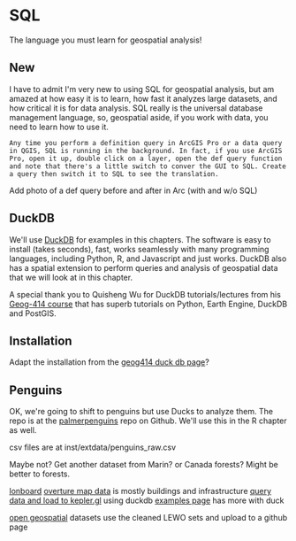 # SQL
The language you must learn for geospatial analysis!

## New
I have to admit I'm very new to using SQL for geospatial analysis, but am amazed at how easy it is to learn, how fast it analyzes large datasets, and how critical it is for data analysis. SQL really is the universal database management language, so, geospatial aside, if you work with data, you need to learn how to use it. 

```{tip}
Any time you perform a definition query in ArcGIS Pro or a data query in QGIS, SQL is running in the background. In fact, if you use ArcGIS Pro, open it up, double click on a layer, open the def query function and note that there's a little switch to conver the GUI to SQL. Create a query then switch it to SQL to see the translation.
```
Add photo of a def query before and after in Arc (with and w/o SQL)

## DuckDB
We'll use [DuckDB](https://duckdb.org/) for examples in this chapters. The software is easy to install (takes seconds), fast, works seamlessly with many programming languages, including Python, R, and Javascript and just works. DuckDB also has a spatial extension to perform queries and analysis of geospatial data that we will look at in this chapter.

A special thank you to Quisheng Wu for DuckDB tutorials/lectures from his [Geog-414 course](https://geog-414.gishub.org/) that has superb tutorials on Python, Earth Engine, DuckDB and PostGIS.

## Installation
Adapt the installation from the [geog414 duck db page](https://geog-414.gishub.org/book/duckdb/01_duckdb_intro.html#installation)?

## Penguins
OK, we're going to shift to penguins but use Ducks to analyze them. The repo is at the [palmerpenguins](https://github.com/allisonhorst/palmerpenguins/blob/main/README.md) repo on Github. We'll use this in the R chapter as well.

csv files are at inst/extdata/penguins_raw.csv

Maybe not? Get another dataset from Marin? or Canada forests? Might be better to forests.

[lonboard](https://github.com/developmentseed/lonboard)
[overture map data](https://docs.overturemaps.org/) is mostly buildings and infrastructure
    [query data and load to kepler.gl](https://docs.overturemaps.org/examples/kepler-gl/) using duckdb
    [examples page](https://docs.overturemaps.org/examples/#13/47.6/-122.33/0/45) has more with duck


[open geospatial](https://github.com/opengeos/geospatial-data-catalogs) datasets
use the cleaned LEWO sets and upload to a github page
